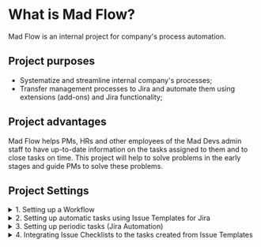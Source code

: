 # What is Mad Flow?
Mad Flow is an internal project for company's process automation.

## Project purposes
* Systematize and streamline internal company's processes;
* Transfer management processes to Jira and automate them using extensions (add-ons) and Jira functionality;

## Project advantages
Mad Flow helps PMs, HRs and other employees of the Mad Devs admin staff to have up-to-date information on the tasks assigned to them and to close tasks on time. This project will help to solve problems in the early stages and guide PMs to solve these problems.

## Project Settings

<details>
  <summary>1. Setting up a Workflow</summary>
  
  ### Setting up a Workflow
  Workflow regulates the movement of tasks in projects.

Workflow can be changed according to the ongoing project’s processes.

To get access to the Workflow's settings, you need to log in as a Jira Administrator and click on Project Settings (in the project’s window in which you're going to change the Workflow).

![Снимок экрана 2020-05-29 в 18 51 26](https://user-images.githubusercontent.com/66111593/83281079-60222300-a1f9-11ea-8573-1ce94f88e17d.png)

Next step: click on Workflows

![Снимок экрана 2020-05-31 в 21 57 25](https://user-images.githubusercontent.com/66111593/83356741-dc4b7080-a389-11ea-8bd8-08c7d23b3f1d.png)

You’ll see a window with the current workflow of our project. There are 4 available actions:

* Add a new workflow (add one of the classic workflows from Jira’s schemes or add another one from the marketplace).

* Change Workflow’s scheme (If you have more than one preset Workflow schemes in your base).

* View the current workflow as a text or diagram.

* Edit current workflow.

![Снимок экрана 2020-05-31 в 21 57 45](https://user-images.githubusercontent.com/66111593/83356744-deadca80-a389-11ea-9b55-4257c02aa2e1.png)

Let’s move on to the editing. Press on the pencil icon. Jira will send you to the Workflow’s edit page.

On this page we can see the following:

* Workflow’s activation buttons (Publish changes; delete changes; View original).

* Workflow’s name editing field.

*  A button that can show how many projects are operating using the scheme.

* Switch the scheme’s form (diagram; text).

* Workflow’s export button.

* A field for directly configuring workflow elements.

![Снимок экрана 2020-05-31 в 21 58 00](https://user-images.githubusercontent.com/66111593/83356745-dfdef780-a389-11ea-90e2-7404fe150fd9.png)

To change Workflow under the needs of a specific project, we recommend you to familiarize with Jira Atlassian’s oﬃcial documentations:

Working with workflows - https://confluence.atlassian.com/adminjiracloud/working-with-workflows-776636540.html

Advanced workflow configuration - https://confluence.atlassian.com/adminjiracloud/advanced-workflow-configuration776636620.html
</details>

<details>
  <summary>2. Setting up automatic tasks using Issue Templates for Jira</summary>
  
  ### Setting up automatic tasks using Issue Templates for Jira
  
  Add-on link: https://marketplace.atlassian.com/apps/1211044/issue-templates-for-jira?hosting=cloud&tab=overview
  Official documentation link: https://deviniti.com/support/addon/cloud/issue-templates/latest/getting-started/
  
  We have a need to periodically create tasks with similar content to any project. To avoid manually creating tasks, again and again, we use special add-ons for Jira. Issue Template enables us to create tasks from a template in a few clicks.
  So, to install add-on we need to go to Atlassian Marketplace, Jira Settings > Apps > Find new apps.

![Снимок экрана 2020-05-29 в 22 19 21](https://user-images.githubusercontent.com/66111593/83281910-a035d580-a1fa-11ea-8036-eeab567740ce.png)

![Снимок экрана 2020-05-29 в 22 19 48](https://user-images.githubusercontent.com/66111593/83281941-af1c8800-a1fa-11ea-8e6e-9fe6e25dcea8.png)

Click on extension. You’ll see a pop up window, where you need to click on View app details.

![Снимок экрана 2020-05-29 в 22 20 08](https://user-images.githubusercontent.com/66111593/83281963-b6dc2c80-a1fa-11ea-88b6-979a536c650b.png)

Then go to the expansion page in the Atlassian Marketplace. Here, click on Try it free or Buy it now. Note: Since the extension is paid, check its functionality first. You can use a 30-day free trial.

![Снимок экрана 2020-05-29 в 22 22 44](https://user-images.githubusercontent.com/66111593/83282286-2b16d000-a1fb-11ea-9607-fdb6bbb7dc46.png)

Choose Cloud Jira from the list.

![Снимок экрана 2020-05-29 в 22 23 15](https://user-images.githubusercontent.com/66111593/83282335-3f5acd00-a1fb-11ea-906e-7844cedebaef.png)

Hooray! Add-on is installed.

![Снимок экрана 2020-05-29 в 22 23 56](https://user-images.githubusercontent.com/66111593/83282389-53063380-a1fb-11ea-8289-96e1e46d7ecc.png)

Let’s set up the add-on.
First of all we need to create a separate project where only templates will be placed. Let’s name it “Templates”.

![Снимок экрана 2020-05-29 в 22 26 52](https://user-images.githubusercontent.com/66111593/83282778-e9d2f000-a1fb-11ea-8069-682f71be7edd.png)

Then return to the add-on page and click on “Create Template (Basic)” button.

![Снимок экрана 2020-05-29 в 22 27 28](https://user-images.githubusercontent.com/66111593/83282801-f48d8500-a1fb-11ea-959a-587f6fe309b4.png)

Choose created by us project “Templates” as Template Repository.

![Снимок экрана 2020-05-29 в 22 27 47](https://user-images.githubusercontent.com/66111593/83282869-0f5ff980-a1fc-11ea-9518-5d6e2e59f7af.png)

Then the program creates a body of an issue template in the “Templates” project.

Here we need to write the task which we want to automate by creating from templates. Write a title or description, choose task type and fill in all necessary parameters.

![Снимок экрана 2020-05-29 в 22 29 13](https://user-images.githubusercontent.com/66111593/83282900-1dae1580-a1fc-11ea-98f1-5fe98cdcf5a9.png)

Click on Create and our first template is done! 

Now we need to set extra settings in our project “Templates” right before using it.
Go to “Templates” Project Settings, click on Issue Templates.

![Снимок экрана 2020-05-29 в 22 33 03](https://user-images.githubusercontent.com/66111593/83283517-281cdf00-a1fd-11ea-868e-a08c519a4764.png)

![Снимок экрана 2020-05-29 в 22 33 31](https://user-images.githubusercontent.com/66111593/83283564-379c2800-a1fd-11ea-880e-95745a264842.png)

There are three types of add-on settings: Manage Templates, Variables, Scopes.
In Manage Templates you can see every created issue-templates.

![Снимок экрана 2020-05-29 в 22 34 22](https://user-images.githubusercontent.com/66111593/83283614-50a4d900-a1fd-11ea-8f8b-4451b9c037b2.png)

In order to enable the display of the desired template, click on the pencil in the column Actions.

![Снимок экрана 2020-05-29 в 22 34 47](https://user-images.githubusercontent.com/66111593/83283654-5ef2f500-a1fd-11ea-8e16-681a62171bf8.png)

Activate all switches: Make template selectable and Copy Subtasks (if it’s necessary copy subtasks).
In “Availability” settings choose projects where this template must be displayed.

![Снимок экрана 2020-05-29 в 22 35 15](https://user-images.githubusercontent.com/66111593/83283669-661a0300-a1fd-11ea-8d3b-8569ee5eb011.png)

Click on Configure.

In “Scope” settings (list of the number of fields inherited when creating a task from a template) we need to add necessary fields “DEFAULT_SCOPE”s.

![Снимок экрана 2020-05-29 в 22 36 01](https://user-images.githubusercontent.com/66111593/83283718-76ca7900-a1fd-11ea-88fc-8f361848ffde.png)

Click on Configure.

In “Scope” settings (list of the number of fields inherited when creating a task from a template) we need to add necessary fields “DEFAULT_SCOPE”s.

![Снимок экрана 2020-05-29 в 22 37 57](https://user-images.githubusercontent.com/66111593/83283751-83e76800-a1fd-11ea-972d-08412d9421aa.png)

Congratulations we have just ended setting up all parameters and now we can begin to use our Issue Templates!
Go to a project in which we want to create a task from a template and in the side menu click on Create from Template tab. 

![Снимок экрана 2020-05-29 в 22 43 57](https://user-images.githubusercontent.com/66111593/83284157-26075000-a1fe-11ea-850e-d8a93f72fa7f.png)

№3 On the page that appears, enter in the fields:
* Project 
* Issue type 
* Template (Сhoose from the list of available templates for a project)

![Снимок экрана 2020-05-29 в 22 44 19](https://user-images.githubusercontent.com/66111593/83284321-551dc180-a1fe-11ea-996c-af47a90812e4.png)

Click on Next and go to “the body” of the template task.

![Снимок экрана 2020-05-29 в 22 44 47](https://user-images.githubusercontent.com/66111593/83284357-636bdd80-a1fe-11ea-9fab-32eabf16b872.png)

Click on “Create” and we get to the window of auto-generation of tasks and subtasks from the template.

![Снимок экрана 2020-05-29 в 22 45 06](https://user-images.githubusercontent.com/66111593/83284388-72529000-a1fe-11ea-9892-454cd5fc0338.png)

After that, we get to the project’s active board and see the task that was created from the template!

![Снимок экрана 2020-05-29 в 22 45 24](https://user-images.githubusercontent.com/66111593/83284469-7e3e5200-a1fe-11ea-8678-87cd7af04bd4.png)

Additionally: If you want to edit a template, you need to use changes in the body task of project “Templates” then when creating a task from the template, the tasks will be created and modified.
</details>

<details>
  <summary>3. Setting up periodic tasks (Jira Automation)</summary>
  
  ### Setting up periodic tasks (Jira Automation)
  
  Jira Automation can be used in many ways and can automate nearly everything in Jira. In this document, we described the process of creating periodic tasks and assigning them to a specific person.

Install the add-on in Jira. Go to the project in which we need to create periodic tasks. Go to the Project Settings > Project Automation.

![Снимок экрана 2020-05-29 в 22 50 43](https://user-images.githubusercontent.com/66111593/83284931-3cfa7200-a1ff-11ea-8a74-7f39641e4aef.png)

![Снимок экрана 2020-05-29 в 22 51 17](https://user-images.githubusercontent.com/66111593/83284973-4edc1500-a1ff-11ea-913c-03eebc8738bc.png)

Choose Scheduled from the list, Scheduled - schedule a periodic task

![Снимок экрана 2020-05-29 в 22 51 32](https://user-images.githubusercontent.com/66111593/83284978-51d70580-a1ff-11ea-8019-f4174344d2eb.png)

Choose – Cron expression and set the time frame. Cron setup documentation. 
On screenshot we set up the cron as follows – 0 0 5 25 * ? – (5 a.m., on the 25th of every month, any day of the week).
Further select “simply run the conditions and actions without providing issues” and click on the Save button.

![Снимок экрана 2020-05-29 в 22 51 51](https://user-images.githubusercontent.com/66111593/83284979-526f9c00-a1ff-11ea-8892-09be42df1bef.png)

We need to choose the next component, which will perform according to the schedule configured above. Choose New action.

![Снимок экрана 2020-05-29 в 22 52 25](https://user-images.githubusercontent.com/66111593/83284982-53083280-a1ff-11ea-9379-9f9dbbf18e1c.png)

Our next condition will be creation of the task – Create issue.

![Снимок экрана 2020-05-29 в 22 52 45](https://user-images.githubusercontent.com/66111593/83284986-53a0c900-a1ff-11ea-8f23-f3901d85a630.png)

In creation fields we enter the following data:
* Project
* Issue type
* Summary

Other fields like Assignee, Components, Due date etc., we add from the list “Choose fields to set…”
Fill in all the necessary fields and click on Save.

![Снимок экрана 2020-05-29 в 22 57 54](https://user-images.githubusercontent.com/66111593/83285705-826b6f00-a200-11ea-9b3b-92f8273518a9.png)

Our automated task is created! All we need to do now is to indicate it’s name in Name your automation field and click on Turn it on.

![Снимок экрана 2020-05-29 в 22 58 45](https://user-images.githubusercontent.com/66111593/83285711-84cdc900-a200-11ea-91db-a5ebbd84f505.png)

Further we return to the automation list and see the created Rule with New tag.

![Снимок экрана 2020-05-29 в 22 59 00](https://user-images.githubusercontent.com/66111593/83285714-85fef600-a200-11ea-836e-165a94638e6e.png)

We've just successfully created the simplest type of automation in Jira - a periodic task.

### Additionally

When creating a monthly task, you can set a value? by which the name of the month will be automatically set in the Summary task.
It is necessary to add ‘ ‘ ‘{{now.format(“MMMM”)}} ‘ ‘ ‘ in the task’s title:

![Снимок экрана 2020-05-29 в 22 59 19](https://user-images.githubusercontent.com/66111593/83285716-86978c80-a200-11ea-8a15-1365b7ab5bf1.png)

The created task will look the following way.

![Снимок экрана 2020-05-29 в 22 59 37](https://user-images.githubusercontent.com/66111593/83285717-86978c80-a200-11ea-8aea-1dee904ccc9b.png)
</details>

<details>
  <summary>4. Integrating Issue Checklists to the tasks created from Issue Templates</summary>
  
  ### Integrating Issue Checklists to the tasks created from Issue Templates
  
  Plugin Issue Templates for Jira doesn’t allow to add checklists from Jira Checklists plugin. The problem was solved with the help of Jira Automation rules. 

Setup Instructions:
* Install extension – Issue Checklists Free 
* We should already have installed and configured – Issue Templates for Jira
* We should have created task-template with ready checklists in the project Templates (Issue Templates plugin)

![Снимок экрана 2020-05-29 в 23 08 39](https://user-images.githubusercontent.com/66111593/83286350-8f3c9280-a201-11ea-8a6f-ebbd5a1179e7.png)

In our next step, we need to go to the project in which we are going to use the task with checklists created from a template. Go to Project Automation in project settings.

![Снимок экрана 2020-05-29 в 23 08 02](https://user-images.githubusercontent.com/66111593/83286353-906dbf80-a201-11ea-9cd6-652f7b6ee560.png)

Now we need to configure the Automation Rule – a condition according to which, when creating a new task in a project,  by a certain label a checklist will be added to it. Set Automation Rule as follows:

![Снимок экрана 2020-05-29 в 23 07 22](https://user-images.githubusercontent.com/66111593/83286355-91065600-a201-11ea-9a56-cd4d3b3020a8.png)

Trigger - Issue created

Condition - JQL definition is equal to the project’s title + task label project = PM and labels = project_start and labels = preparation)

Action - Edit issue for value Checklist Content YAML

In the Checklist Content YAML field, insert the created checklist from the parent task with the checklist.

![Снимок экрана 2020-05-29 в 23 07 04](https://user-images.githubusercontent.com/66111593/83286357-919eec80-a201-11ea-8153-e15004867d2c.png)

Next, save and turn on Automation Rule

![Снимок экрана 2020-05-29 в 23 06 49](https://user-images.githubusercontent.com/66111593/83286358-919eec80-a201-11ea-9c13-8393e10b20b0.png)

Now when creating a task from the issue template Create from Template we will have a task created in a selected project + checklists attached to it.
</details>
